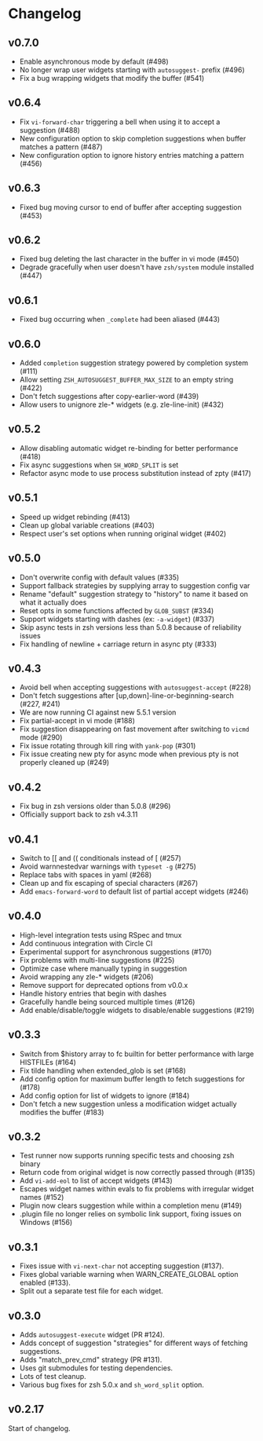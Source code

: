 # Changelog

## v0.7.0
- Enable asynchronous mode by default (#498)
- No longer wrap user widgets starting with `autosuggest-` prefix (#496)
- Fix a bug wrapping widgets that modify the buffer (#541)


## v0.6.4
- Fix `vi-forward-char` triggering a bell when using it to accept a suggestion (#488)
- New configuration option to skip completion suggestions when buffer matches a pattern (#487)
- New configuration option to ignore history entries matching a pattern (#456)

## v0.6.3
- Fixed bug moving cursor to end of buffer after accepting suggestion (#453)

## v0.6.2
- Fixed bug deleting the last character in the buffer in vi mode (#450)
- Degrade gracefully when user doesn't have `zsh/system` module installed (#447)

## v0.6.1
- Fixed bug occurring when `_complete` had been aliased (#443)

## v0.6.0
- Added `completion` suggestion strategy powered by completion system (#111)
- Allow setting `ZSH_AUTOSUGGEST_BUFFER_MAX_SIZE` to an empty string (#422)
- Don't fetch suggestions after copy-earlier-word (#439)
- Allow users to unignore zle-\* widgets (e.g. zle-line-init) (#432)


## v0.5.2
- Allow disabling automatic widget re-binding for better performance (#418)
- Fix async suggestions when `SH_WORD_SPLIT` is set
- Refactor async mode to use process substitution instead of zpty (#417)

## v0.5.1
- Speed up widget rebinding (#413)
- Clean up global variable creations (#403)
- Respect user's set options when running original widget (#402)

## v0.5.0
- Don't overwrite config with default values (#335)
- Support fallback strategies by supplying array to suggestion config var
- Rename "default" suggestion strategy to "history" to name it based on what it actually does
- Reset opts in some functions affected by `GLOB_SUBST` (#334)
- Support widgets starting with dashes (ex: `-a-widget`) (#337)
- Skip async tests in zsh versions less than 5.0.8 because of reliability issues
- Fix handling of newline + carriage return in async pty (#333)


## v0.4.3
- Avoid bell when accepting suggestions with `autosuggest-accept` (#228)
- Don't fetch suggestions after [up,down]-line-or-beginning-search (#227, #241)
- We are now running CI against new 5.5.1 version
- Fix partial-accept in vi mode (#188)
- Fix suggestion disappearing on fast movement after switching to `vicmd` mode (#290)
- Fix issue rotating through kill ring with `yank-pop` (#301)
- Fix issue creating new pty for async mode when previous pty is not properly cleaned up (#249)

## v0.4.2
- Fix bug in zsh versions older than 5.0.8 (#296)
- Officially support back to zsh v4.3.11

## v0.4.1
- Switch to [[ and (( conditionals instead of [ (#257)
- Avoid warnnestedvar warnings with `typeset -g` (#275)
- Replace tabs with spaces in yaml (#268)
- Clean up and fix escaping of special characters (#267)
- Add `emacs-forward-word` to default list of partial accept widgets (#246)

## v0.4.0
- High-level integration tests using RSpec and tmux
- Add continuous integration with Circle CI
- Experimental support for asynchronous suggestions (#170)
- Fix problems with multi-line suggestions (#225)
- Optimize case where manually typing in suggestion
- Avoid wrapping any zle-\* widgets (#206)
- Remove support for deprecated options from v0.0.x
- Handle history entries that begin with dashes
- Gracefully handle being sourced multiple times (#126)
- Add enable/disable/toggle widgets to disable/enable suggestions (#219)


## v0.3.3
- Switch from $history array to fc builtin for better performance with large HISTFILEs (#164)
- Fix tilde handling when extended_glob is set (#168)
- Add config option for maximum buffer length to fetch suggestions for (#178)
- Add config option for list of widgets to ignore (#184)
- Don't fetch a new suggestion unless a modification widget actually modifies the buffer (#183)

## v0.3.2
- Test runner now supports running specific tests and choosing zsh binary
- Return code from original widget is now correctly passed through (#135)
- Add `vi-add-eol` to list of accept widgets (#143)
- Escapes widget names within evals to fix problems with irregular widget names (#152)
- Plugin now clears suggestion while within a completion menu (#149)
- .plugin file no longer relies on symbolic link support, fixing issues on Windows (#156)

## v0.3.1

- Fixes issue with `vi-next-char` not accepting suggestion (#137).
- Fixes global variable warning when WARN_CREATE_GLOBAL option enabled (#133).
- Split out a separate test file for each widget.

## v0.3.0

- Adds `autosuggest-execute` widget (PR #124).
- Adds concept of suggestion "strategies" for different ways of fetching suggestions.
- Adds "match_prev_cmd" strategy (PR #131).
- Uses git submodules for testing dependencies.
- Lots of test cleanup.
- Various bug fixes for zsh 5.0.x and `sh_word_split` option.


## v0.2.17

Start of changelog.
